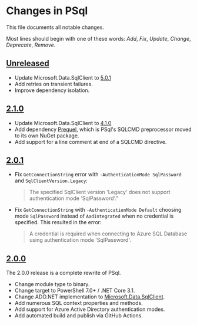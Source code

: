 # Changes in PSql
This file documents all notable changes.

Most lines should begin with one of these words:
*Add*, *Fix*, *Update*, *Change*, *Deprecate*, *Remove*.

## [Unreleased](https://github.com/sharpjs/PSql/compare/release/2.1.0..HEAD)
- Update Microsoft.Data.SqlClient to [5.0.1](https://github.com/dotnet/SqlClient/blob/5.0-servicing/release-notes/5.0/5.0.1.md#microsoftdatasqlclient-501-released-7-october-2022)
- Add retries on transient failures.
- Improve dependency isolation.

## [2.1.0](https://github.com/sharpjs/PSql/compare/release/2.0.1..2.1.0)
- Update Microsoft.Data.SqlClient to [4.1.0](https://github.com/dotnet/SqlClient/blob/v4.1.0/release-notes/4.1/4.1.0.md)
- Add dependency [Prequel](https://www.nuget.org/packages/Prequel), which is PSql's SQLCMD preprocessor moved to its own NuGet package.
- Add support for a line comment at end of a SQLCMD directive.

## [2.0.1](https://github.com/sharpjs/PSql/compare/release/2.0.0..release/2.0.1)
- Fix `GetConnectionString` error with `-AuthenticationMode SqlPassword` and
  `SqlClientVersion.Legacy`:

  > The specified SqlClient version 'Legacy' does not support
  > authentication mode 'SqlPassword'."

- Fix `GetConnectionString` with `-AuthenticationMode Default` choosing mode
  `SqlPassword` instead of `AadIntegrated` when no credential is specified.
  This resulted in the error:

  > A credential is required when connecting to Azure SQL Database using
  > authentication mode 'SqlPassword'.

## [2.0.0](https://github.com/sharpjs/PSql/tree/release/2.0.0)
The 2.0.0 release is a complete rewrite of PSql.
- Change module type to binary.
- Change target to PowerShell 7.0+ / .NET Core 3.1.
- Change ADO.NET implementation to [Microsoft.Data.SqlClient](https://github.com/dotnet/SqlClient).
- Add numerous SQL context properties and methods.
- Add support for Azure Active Directory authentication modes.
- Add automated build and publish via GitHub Actions.

<!--
  Copyright 2023 Subatomix Research Inc.
  SPDX-License-Identifier: ISC
-->
